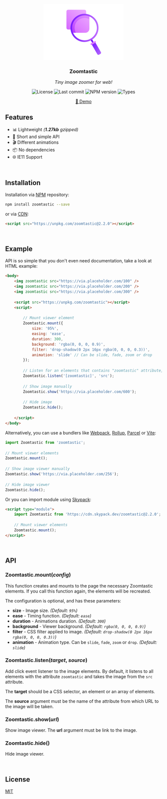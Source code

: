 <p align="center">
	<img src="https://raw.githubusercontent.com/Kirlovon/Zoomtastic/master/assets/logo.png" alt="Zoomtastic Logo" width="256">
</p>

<h3 align="center">Zoomtastic</h3>
<p align="center"><i>Tiny image zoomer for web!</i></p>

<p align="center">
	<img src="https://img.shields.io/github/license/Kirlovon/Zoomtastic.svg" alt="License">
	<img src="https://img.shields.io/github/last-commit/Kirlovon/Zoomtastic.svg" alt="Last commit">
	<img src="https://img.shields.io/npm/v/zoomtastic.svg" alt="NPM version">
	<img src="https://img.shields.io/npm/types/zoomtastic.svg" alt="Types">
</p>

<p align="center">
  <a href="https://kirlovon.github.io/Zoomtastic/">🔎 Demo</a>
</p>

## Features
- 📊 Lightweight _(***1.27kb*** gzipped)_
- 🥂 Short and simple API
- 🎬 Different animations
- 📦 No dependencies
- 🌐 IE11 Support

<br>

## Installation

Installation via [NPM](https://www.npmjs.com/package/zoomtastic) repository:

```bash
npm install zoomtastic --save
```

or via [CDN](https://unpkg.com/):

```html
<script src="https://unpkg.com/zoomtastic@2.2.0"></script>
```

<br>

## Example
API is so simple that you don't even need documentation, take a look at HTML example:
```html
<body>
	<img zoomtastic src="https://via.placeholder.com/100" />
	<img zoomtastic src="https://via.placeholder.com/200" />
	<img zoomtastic src="https://via.placeholder.com/300" />

	<script src="https://unpkg.com/zoomtastic"></script>
	<script>

		// Mount viewer element
		Zoomtastic.mount({
			size: '95%',
			easing: 'ease',
			duration: 300,
			background: 'rgba(0, 0, 0, 0.9)',
			filter: 'drop-shadow(0 2px 16px rgba(0, 0, 0, 0.3))',
			animation: 'slide' // Can be slide, fade, zoom or drop
		});

		// Listen for an elements that contains "zoomtastic" attribute, and use "src" attribute as image source
		Zoomtastic.listen('[zoomtastic]', 'src');

		// Show image manually
		Zoomtastic.show('https://via.placeholder.com/600');

		// Hide image
		Zoomtastic.hide();

	</script>
</body>
```
Alternatively, you can use a bundlers like [Webpack](https://webpack.js.org/), [Rollup](https://rollupjs.org/), [Parcel](https://parceljs.org/) or [Vite](https://vitejs.dev/):
```javascript
import Zoomtastic from 'zoomtastic';

// Mount viewer elements
Zoomtastic.mount();

// Show image viewer manually
Zoomtastic.show('https://via.placeholder.com/256');

// Hide image viewer
Zoomtastic.hide();
```

Or you can import module using [Skypack](https://www.skypack.dev/):
```html
<script type="module">
	import Zoomtastic from 'https://cdn.skypack.dev/zoomtastic@2.2.0';

	// Mount viewer elements
	Zoomtastic.mount();
</script>
```

<br>

## API

### Zoomtastic.mount(_config_)
This function creates and mounts to the page the necessary Zoomtastic elements. If you call this function again, the elements will be recreated.

The configuration is optional, and has these parameters:
* **size** - Image size. _(Default: `95%`)_
* **ease** - Timing function. _(Default: `ease`)_
* **duration** - Animations duration. _(Default: `300`)_
* **background** - Viewer background. _(Default: `rgba(0, 0, 0, 0.9)`)_
* **filter** - CSS filter applied to image. _(Default: `drop-shadow(0 2px 16px rgba(0, 0, 0, 0.3))`)_
* **animation** - Animation type. Can be `slide`, `fade`, `zoom` or `drop`. _(Default: `slide`)_ 

### Zoomtastic.listen(_target_, _source_)
Add click event listener to the image elements. By default, it listens to all elements with the attribute `zoomtastic` and takes the image from the `src` attribute. 

The **target** should be a CSS selector, an element or an array of elements.

The **source** argument must be the name of the attribute from which URL to the image will be taken.

### Zoomtastic.show(_url_)
Show image viewer. The **url** argument must be link to the image.

### Zoomtastic.hide()
Hide image viewer.

<br>

## License
[MIT](https://github.com/Kirlovon/Zoomtastic/blob/master/LICENSE)
